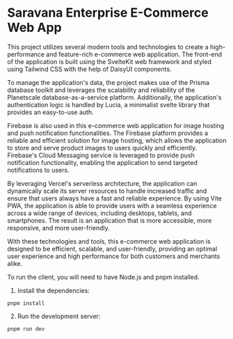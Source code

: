 # Saravana Enterprise E-Commerce Web App

This project utilizes several modern tools and technologies to create a high-performance and feature-rich e-commerce web application. The front-end of the application is built using the SvelteKit web framework and styled using Tailwind CSS with the help of DaisyUI components.

To manage the application's data, the project makes use of the Prisma database toolkit and leverages the scalability and reliability of the Planetscale database-as-a-service platform. Additionally, the application's authentication logic is handled by Lucia, a minimalist svelte library that provides an easy-to-use auth.

Firebase is also used in this e-commerce web application for image hosting and push notification functionalities. The Firebase platform provides a reliable and efficient solution for image hosting, which allows the application to store and serve product images to users quickly and efficiently. Firebase's Cloud Messaging service is leveraged to provide push notification functionality, enabling the application to send targeted notifications to users.

By leveraging Vercel's serverless architecture, the application can dynamically scale its server resources to handle increased traffic and ensure that users always have a fast and reliable experience. By using Vite PWA, the application is able to provide users with a seamless experience across a wide range of devices, including desktops, tablets, and smartphones. The result is an application that is more accessible, more responsive, and more user-friendly.

With these technologies and tools, this e-commerce web application is designed to be efficient, scalable, and user-friendly, providing an optimal user experience and high performance for both customers and merchants alike.

To run the client, you will need to have Node.js and pnpm installed.

1. Install the dependencies:

```
pnpm install
```

2. Run the development server:

```
pnpm run dev
```
